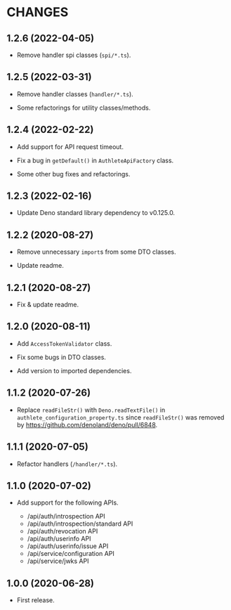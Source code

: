 CHANGES
=======

1.2.6 (2022-04-05)
------------------

- Remove handler spi classes (`spi/*.ts`).


1.2.5 (2022-03-31)
------------------

- Remove handler classes (`handler/*.ts`).

- Some refactorings for utility classes/methods.


1.2.4 (2022-02-22)
------------------

- Add support for API request timeout.

- Fix a bug in `getDefault()` in `AuthleteApiFactory` class.

- Some other bug fixes and refactorings.


1.2.3 (2022-02-16)
------------------

- Update Deno standard library dependency to v0.125.0.


1.2.2 (2020-08-27)
------------------

- Remove unnecessary `import`s from some DTO classes.

- Update readme.


1.2.1 (2020-08-27)
------------------

- Fix & update readme.


1.2.0 (2020-08-11)
------------------

- Add `AccessTokenValidator` class.

- Fix some bugs in DTO classes.

- Add version to imported dependencies.


1.1.2 (2020-07-26)
------------------

- Replace `readFileStr()` with `Deno.readTextFile()` in `authlete_configuration_property.ts`
since `readFileStr()` was removed by https://github.com/denoland/deno/pull/6848.


1.1.1 (2020-07-05)
------------------

- Refactor handlers (`/handler/*.ts`).


1.1.0 (2020-07-02)
------------------

- Add support for the following APIs.

  - /api/auth/introspection API
  - /api/auth/introspection/standard API
  - /api/auth/revocation API
  - /api/auth/userinfo API
  - /api/auth/userinfo/issue API
  - /api/service/configuration API
  - /api/service/jwks API


1.0.0 (2020-06-28)
------------------

- First release.